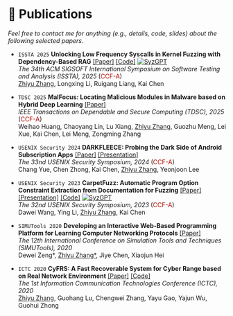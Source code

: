# 📝 Publications 

*Feel free to contact me for anything (e.g., details, code, slides) about the following selected papers.*

- `ISSTA 2025` **Unlocking Low Frequency Syscalls in Kernel Fuzzing with Dependency-Based RAG** [[Paper]](../../files/issta25main_syzgpt.pdf) [[Code]](https://github.com/QGrain/SyzGPT) [![SyzGPT](https://img.shields.io/github/stars/QGrain/SyzGPT?style=social)](https://github.com/QGrain/SyzGPT)     
    *The 34th ACM SIGSOFT International Symposium on Software Testing and Analysis (ISSTA), 2025* (<span style="color:#B00C00">CCF-A</span>)    
    <u>Zhiyu Zhang</u>, Longxing Li, Ruigang Liang, Kai Chen

- `TDSC 2025` **MalFocus: Locating Malicious Modules in Malware based on Hybrid Deep Learning** [[Paper]](https://www.computer.org/csdl/journal/tq/5555/01/10964846/25UAdGAvthC)   
    *IEEE Transactions on Dependable and Secure Computing (TDSC), 2025* (<span style="color:#B00C00">CCF-A</span>)  
    Weihao Huang, Chaoyang Lin, Lu Xiang, <u>Zhiyu Zhang</u>, Guozhu Meng, Lei Xue, Kai Chen, Lei Meng, Zongming Zhang

- `USENIX Security 2024` **DARKFLEECE: Probing the Dark Side of Android Subscription Apps** [[Paper]](https://www.usenix.org/system/files/usenixsecurity24-yue.pdf) [[Presentation]](https://www.usenix.org/conference/usenixsecurity24/presentation/yue)  
    *The 33nd USENIX Security Symposium, 2024* (<span style="color:#B00C00">CCF-A</span>)  
    Chang Yue, Chen Zhong, Kai Chen, <u>Zhiyu Zhang</u>, Yeonjoon Lee

- `USENIX Security 2023` **CarpetFuzz: Automatic Program Option Constraint Extraction from Documentation for Fuzzing** [[Paper]](https://www.usenix.org/system/files/usenixsecurity23-wang-dawei.pdf) [[Presentation]](https://www.usenix.org/conference/usenixsecurity23/presentation/wang-dawei) [[Code]](https://github.com/waugustus/CarpetFuzz) [![SyzGPT](https://img.shields.io/github/stars/waugustus/CarpetFuzz?style=social)](https://github.com/waugustus/CarpetFuzz)   
    *The 32nd USENIX Security Symposium, 2023* (<span style="color:#B00C00">CCF-A</span>)    
    Dawei Wang, Ying Li, <u>Zhiyu Zhang</u>, Kai Chen

- `SIMUTools 2020` **Developing an Interactive Web-Based Programming Platform for Learning Computer Networking Protocols** [[Paper]](https://link.springer.com/chapter/10.1007/978-3-030-72792-5_48)   
    *The 12th International Conference on Simulation Tools and Techniques (SIMUTools), 2020*    
    Dewei Zeng\*, <u>Zhiyu Zhang*</u>, Jiye Chen, Xiaojun Hei

- `ICTC 2020` **CyFRS: A Fast Recoverable System for Cyber Range based on Real Network Environment** [[Paper]](https://ieeexplore.ieee.org/document/9123273) [[Code]](https://github.com/QGrain/Partition-Recovery)    
    *The 1st Information Communication Technologies Conference (ICTC), 2020*  
    <u>Zhiyu Zhang</u>, Guohang Lu, Chengwei Zhang, Yayu Gao, Yajun Wu, Guohui Zhong